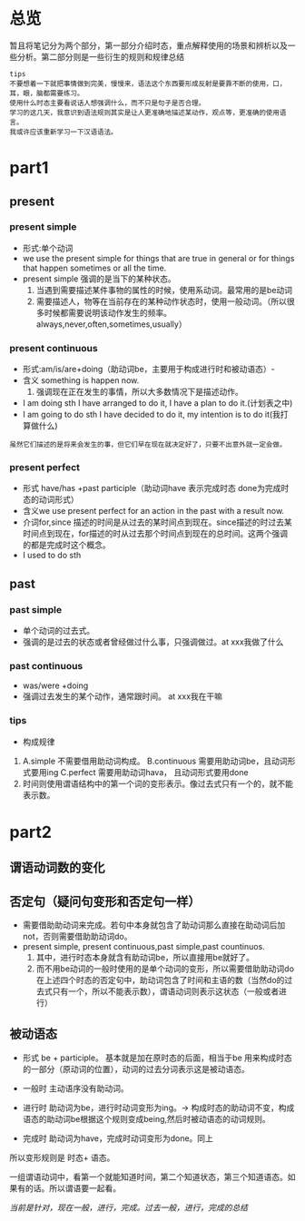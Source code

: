 # 总览
暂且将笔记分为两个部分，第一部分介绍时态，重点解释使用的场景和辨析以及一些分析。第二部分则是一些衍生的规则和规律总结
```
tips
不要想着一下就把事情做到完美，慢慢来，语法这个东西要形成反射是要靠不断的使用，口，耳，眼，脑都需要练习。
使用什么时态主要看说话人想强调什么，而不只是句子是否合理。
学习的这几天，我意识到语法规则其实是让人更准确地描述某动作，观点等，更准确的使用语言。
我或许应该重新学习一下汉语语法。
```
# part1
## present
### present simple 
- 形式:单个动词
- we use the present simple for things that are true in general or for things that happen sometimes or all the time.
- present simple 强调的是当下的某种状态。
  1. 当遇到需要描述某件事物的属性的时候，使用系动词。最常用的是be动词
  1. 需要描述人，物等在当前存在的某种动作状态时，使用一般动词。（所以很多时候都需要说明该动作发生的频率。always,never,often,sometimes,usually）
  

### present continuous
- 形式:am/is/are+doing（助动词be，主要用于构成进行时和被动语态）-
- 含义 something is happen now.
  1. 强调现在正在发生的事情，所以大多数情况下是描述动作。
- I am doing sth
  I have arranged to do it, I have a plan to do it.(计划表之中)
- I am going to do sth
  I have decided to do it, my intention is to do it(我打算做什么)
```
虽然它们描述的是将来会发生的事，但它们早在现在就决定好了，只要不出意外就一定会做。
```  
 ### present perfect
- 形式 have/has +past participle（助动词have 表示完成时态 done为完成时态的动词形式）
- 含义we use present perfect for an action in the past with a result now.
- 介词for,since 描述的时间是从过去的某时间点到现在。since描述的时过去某时间点到现在，for描述的时从过去那个时间点到现在的总时间。这两个强调的都是完成时这个概念。
- I used to do sth 


## past
### past simple
- 单个动词的过去式。
- 强调的是过去的状态或者曾经做过什么事，只强调做过。at xxx我做了什么
  


### past continuous
- was/were +doing
- 强调过去发生的某个动作，通常跟时间。 at xxx我在干嘛





### tips
- 构成规律
1. A.simple 不需要借用助动词构成。  B.continuous 需要用助动词be，且动词形式要用ing  C.perfect 需要用助动词hava， 且动词形式要用done
2. 时间则使用谓语结构中的第一个词的变形表示。像过去式只有一个的，就不能表示数。






# part2

## 谓语动词数的变化
## 否定句（疑问句变形和否定句一样）

- 需要借助助动词来完成。若句中本身就包含了助动词那么直接在助动词后加not，否则需要借助助动词do。
- present simple, present continuous,past simple,past countinuos.
  1. 其中，进行时态本身就含有助动词be，所以直接用be就好了。
  1. 而不用be动词的一般时使用的是单个动词的变形，所以需要借助助动词do
  在上述四个时态的否定句中，助动词包含了时间和主语的数（当然do的过去式只有一个，所以不能表示数），谓语动词则表示这状态（一般或者进行）

## 被动语态

- 形式  be + participle。 基本就是加在原时态的后面，相当于be 用来构成时态的一部分（原动词的位置），动词的过去分词表示这是被动语态。

- 一般时
主动语序没有助动词。
- 进行时
助动词为be，进行时动词变形为ing。-> 构成时态的助动词不变，构成语态的助动词be根据这个规则变成being,然后时被动语态的动词规则。
- 完成时
助动词为have，完成时动词变形为done。同上

所以变形规则是 时态+ 语态。

一组谓语动词中，看第一个就能知道时间，第二个知道状态，第三个知道语态。如果有的话。所以谓语要一起看。

*当前是针对，现在一般，进行，完成。过去一般，进行，完成的总结*













